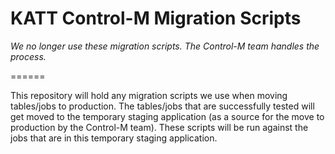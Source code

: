 # KATT Control-M Migration Scripts

*We no longer use these migration scripts. The Control-M team handles the process.*

======

This repository will hold any migration scripts we use when moving tables/jobs to production. The tables/jobs that are successfully tested will get moved to the temporary staging application (as a source for the move to production by the Control-M team). These scripts will be run against the jobs that are in this temporary staging application.
